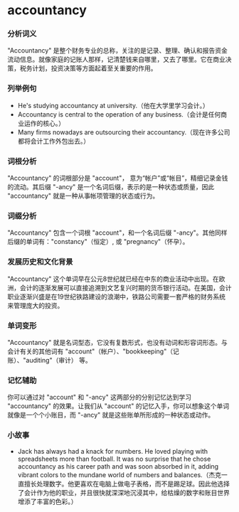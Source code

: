 # accountancy

### 分析词义

  

"Accountancy" 是整个财务专业的总称，关注的是记录、整理、确认和报告资金流动信息。就像家庭的记账人那样，记清楚钱来自哪里，又去了哪里。它在商业决策，税务计划，投资决策等方面起着至关重要的作用。

  

### 列举例句

  

*   He's studying accountancy at university.（他在大学里学习会计。）
*   Accountancy is central to the operation of any business.（会计是任何商业运作的核心。）
*   Many firms nowadays are outsourcing their accountancy.（现在许多公司都将会计工作外包出去。）

  

### 词根分析

  

"Accountancy" 的词根部分是 "account"， 意为“帐户”或“帐目”，精细记录金钱的流动。其后缀 "-ancy" 是一个名词后缀，表示的是一种状态或质量，因此 "accountancy" 就是一种从事帐项管理的状态或行为。

  

### 词缀分析

  

"Accountancy" 包含一个词根 "account"，和一个名词后缀 "-ancy"。其他同样后缀的单词有："constancy"（恒定）, 或 "pregnancy"（怀孕）。

  

### 发展历史和文化背景

  

"Accountancy" 这个单词早在公元8世纪就已经在中东的商业活动中出现。在欧洲，会计的逐渐发展可以直接追溯到文艺复兴时期的货币银行活动。在美国，会计职业逐渐兴盛是在19世纪铁路建设的浪潮中，铁路公司需要一套严格的财务系统来管理庞大的投资。

  

### 单词变形

  

"Accountancy" 就是名词型态，它没有复数形式，也没有动词和形容词形态。与会计有关的其他词有 "account"（帐户）、"bookkeeping"（记账）、"auditing"（审计） 等。

  

### 记忆辅助

  

你可以通过对 "account" 和 "-ancy" 这两部分的分别记忆达到学习 "accountancy" 的效果。让我们从 "account" 的记忆入手，你可以想象这个单词就像是一个个小账目，而 "-ancy" 就是这些账单所形成的一种状态或动作。

  

### 小故事

  

*   Jack has always had a knack for numbers. He loved playing with spreadsheets more than football. It was no surprise that he chose accountancy as his career path and was soon absorbed in it, adding vibrant colors to the mundane world of numbers and balances.（杰克一直擅长处理数字。他更喜欢在电脑上做电子表格，而不是踢足球。因此他选择了会计作为他的职业，并且很快就深深地沉浸其中，给枯燥的数字和账目世界增添了丰富的色彩。）
